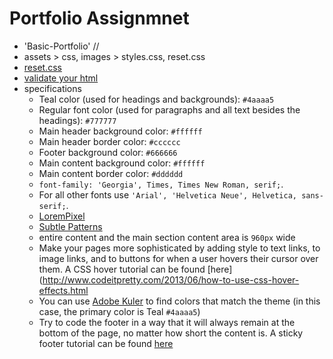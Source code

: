 # Portfolio Assignmnet

* 'Basic-Portfolio' //
* assets > css, images > styles.css, reset.css
*  [reset.css](http://meyerweb.com/eric/tools/css/reset/reset.css)
* [validate your html](https://validator.w3.org/#validate_by_input)
* specifications  
  * Teal color (used for headings and backgrounds): `#4aaaa5`
   * Regular font color (used for paragraphs and all text besides the headings): `#777777`
   * Main header background color: `#ffffff`
   * Main header border color: `#cccccc`
   * Footer background color: `#666666`
   * Main content background color: `#ffffff`
   * Main content border color: `#dddddd`
   * `font-family: 'Georgia', Times, Times New Roman, serif;`.
   * For all other fonts use `'Arial', 'Helvetica Neue', Helvetica, sans-serif;`.
   * [LoremPixel](http://lorempixel.com/)
   * [Subtle Patterns](https://subtlepatterns.com/)
   * entire content and the main section content area is `960px` wide
   *  Make your pages more sophisticated by adding style to text links, to image links, and to buttons for when a user hovers their cursor over them. A CSS hover tutorial can be found [here](http://www.codeitpretty.com/2013/06/how-to-use-css-hover-effects.html
   * You can use [Adobe Kuler](https://color.adobe.com/create/color-wheel/) to find colors that match the theme (in this case, the primary color is Teal `#4aaaa5`)
   * Try to code the footer in a way that it will always remain at the bottom of the page, no matter how short the content is. A sticky footer tutorial can be found [here](https://css-tricks.com/couple-takes-sticky-footer/)
